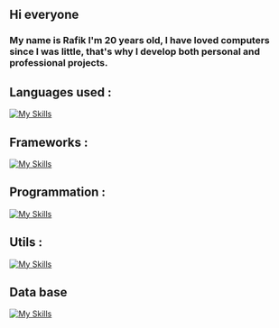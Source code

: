 ## Hi everyone 
###  My name is Rafik I'm 20 years old, I have loved computers since I was little, that's why I develop both personal and professional projects.
## Languages used : 
[![My Skills](https://skillicons.dev/icons?i=js,html,css)](https://skillicons.dev)
## Frameworks : 
[![My Skills](https://skillicons.dev/icons?i=vue,angular,nestjs,symfony,laravel,dotnet)](https://skillicons.dev)


## Programmation :
[![My Skills](https://skillicons.dev/icons?i=c,cs,cpp)](https://skillicons.dev)
## Utils :
[![My Skills](https://skillicons.dev/icons?i=git,docker,aws,gcp)](https://skillicons.dev)
## Data base
[![My Skills](https://skillicons.dev/icons?i=mysql,mongodb,sqlite)](https://skillicons.dev)
